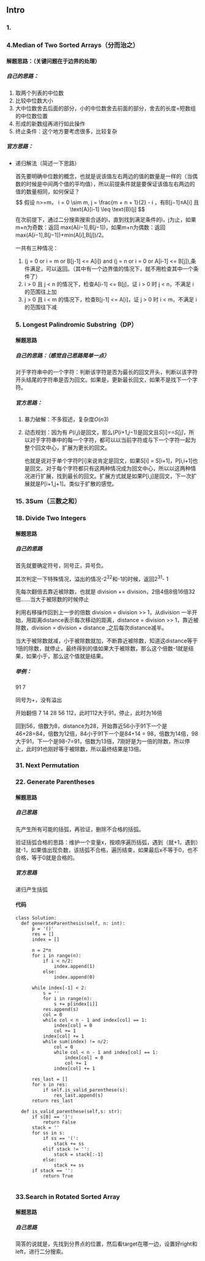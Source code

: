 ## Intro
### 1.
### 4.Median of Two Sorted Arrays（分而治之）

#### 解题思路：（关键问题在于边界的处理）

##### 自己的思路：

1. 取两个列表的中位数
2. 比较中位数大小
3. 大中位数舍去后面的部分，小的中位数舍去前面的部分，舍去的长度=短数组的中位数位置
4. 形成的新数组再进行如此操作
5. 终止条件：这个地方要考虑很多，比较复杂

##### 官方思路：

- 递归解法（简述一下思路）

  ​	首先要明确中位数的概念，也就是说该值左右两边的值的数量是一样的（当偶数的时候是中间两个值的平均值），所以前提条件就是要保证该值左右两边的值的数量相同，如何保证？
  $$
  假设 n>=m， i = 0 \sim m, j = \frac{m + n + 1}{2} - i ，有B[j−1]≤A[i] 且 \text{A}[i-1] \leq \text{B}[j]
  $$
  在次前提下，通过二分搜索搜索合适的i，直到找到满足条件的i，j为止，如果m+n为奇数：返回	max(A[*i*−1],B[*j*−1])，如果m+n为偶数：返回max(A[*i*−1],B[*j*−1])+min(A[*i*],B[*j*])/2。

  一共有三种情况：

  1. (j = 0 or i = m or B[j-1] <= A[i]) and (j = n or i = 0 or A[i-1] <= B[j]),条件满足，可以返回。（其中有一个边界值的情况下，就不用检查其中一个条件了）
  2. i > 0 且 j < n 的情况下，检查A[i-1] <= B[j]，证 i > 0 时 j < n，不满足 i 的范围往上加
  3. j > 0 且 i < m 的情况下，检查B[j-1] <= A[i]，证 j > 0 时 i < m，不满足 i 的范围往下减

  

  ### 5. Longest Palindromic Substring（DP）

  #### 解题思路

  ##### 自己的思路：（感觉自己思路简单一点）

  对于字符串中的一个字符：判断该字符是否为最长的回文开头，判断以该字符开头结尾的字符串是否为回文。如果是，更新最长回文，如果不是找下一个字符。

  ##### 官方思路：

  1. 暴力破解：不多叙述，复杂度*O*(*n*3)

  2. 动态规划：因为有 *P*(*i*,*j*)是回文，那么(*P*(*i*+1,*j*−1)是回文且*S*[i]*==*S*[j]*，所以对于字符串中的每一个字符，都可以以当前字符或与下一个字符一起为整个回文中心，扩展为更长的回文。

     也就是说对于单个字符P[i]来说肯定是回文，如果S[i] = S[i+1]，P[i,i+1]也是回文。对于每个字符都只有这两种情况成为回文中心，所以以这两种情况进行扩展，找到最长的回文。扩展方式就是如果P[i,j]是回文，下一次扩展就是P[i+1,j+1]。类似于扩散的感觉。

  ### 15. 3Sum（三数之和）

  ### 18. Divide Two Integers

  #### 解题思路

  ##### 自己的思路

  首先就要确定符号，同号正，异号负。

  其次判定一下特殊情况，溢出的情况-2<sup>32</sup>和-1的时候，返回2<sup>31</sup>- 1

  先每次翻倍去靠近被除数，也就是 division += division，2倍4倍8倍16倍32倍……当大于被除数的时候停止

  利用右移操作回到上一步的倍数 division = division >> 1，从division 一半开始，用距离distance表示每次移动的距离，distance = division >> 1，靠近被除数，division = division + distance ,之后每次distance减半。

  当大于被除数就减，小于被除数就加，不断靠近被除数，知道这distance等于1倍的除数，就停止，最终得到的值如果大于被除数，那么这个倍数-1就是结果，如果小于，那么这个值就是结果。

  ##### 举例：

  91 7

  同号为+，没有溢出

  开始翻倍 7 14 28 56 112，此时112大于91，停止，此时为16倍

  回到56，倍数为8，distance为28，开始靠近56小于91下一个是46+28=84，倍数为12倍，84小于91下一个是84+14 = 98，倍数为14倍，98大于91，下一个是98-7=91，倍数为13倍，7刚好是为一倍的除数，所以停止，此时91也刚好等于被除数，所以最终结果是13倍。

  ### 31.  Next Permutation

  ### 22. Generate Parentheses

  #### 解题思路

  ##### 自己思路

  先产生所有可能的括弧，再验证，删除不合格的括弧。

  验证括弧合格的思路：维护一个变量x，按顺序遍历括弧，遇到（就+1，遇到）就-1，如果值出现负数，该括弧不合格，遍历结束，如果最后x不等于0，也不合格，等于0就是合格的。

  ##### 官方思路

  递归产生括弧

  #### 代码


  ~~~
  class Solution:
    def generateParenthesis(self, n: int):
        p = '()'
        res = []
        index = []
  
        n = 2*n
        for i in range(n):
            if i < n/2:
                index.append(1)
            else:
                index.append(0)
  
        while index[-1] < 2:
            s = ''
            for i in range(n):
                s += p[index[i]]
            res.append(s)
            col = 0
            while col < n - 1 and index[col] == 1:
                index[col] = 0
                col += 1
            index[col] += 1
            while sum(index) != n/2:
                col = 0
                while col < n - 1 and index[col] == 1:
                    index[col] = 0
                    col += 1
                index[col] += 1
  
        res_last = []
        for s in res:
            if self.is_valid_parenthese(s):
                res_last.append(s)
        return res_last
  
    def is_valid_parenthese(self,s: str):
        if s[0] == ')':
            return False
        stack = ''
        for ss in s:
            if ss == '(':
                stack += ss
            elif stack != '':
                stack = stack[:-1]
            else:
                stack += ss
        if stack == '':
            return True
                
  ~~~

  ### 33.Search in Rotated Sorted Array

  #### 解题思路

  ##### 自己思路

  简答的说就是，先找到分界点的位置，然后看target在哪一边，设置好right和left，进行二分搜索。